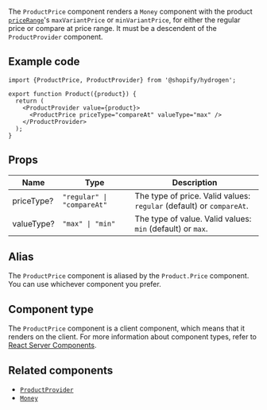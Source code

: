 <!-- This file is generated from the source code. Edit the files in /packages/hydrogen/src/components/ProductPrice and run 'yarn generate-docs' at the root of this repo. -->

The `ProductPrice` component renders a `Money` component with the product
[`priceRange`](/api/storefront/reference/products/productpricerange)'s `maxVariantPrice`
or `minVariantPrice`, for either the regular price or compare at price range.
It must be a descendent of the `ProductProvider` component.

## Example code

```tsx
import {ProductPrice, ProductProvider} from '@shopify/hydrogen';

export function Product({product}) {
  return (
    <ProductProvider value={product}>
      <ProductPrice priceType="compareAt" valueType="max" />
    </ProductProvider>
  );
}
```

## Props

| Name       | Type                                      | Description                                                          |
| ---------- | ----------------------------------------- | -------------------------------------------------------------------- |
| priceType? | <code>"regular" &#124; "compareAt"</code> | The type of price. Valid values: `regular` (default) or `compareAt`. |
| valueType? | <code>"max" &#124; "min"</code>           | The type of value. Valid values: `min` (default) or `max`.           |

## Alias

The `ProductPrice` component is aliased by the `Product.Price` component. You can use whichever component you prefer.

## Component type

The `ProductPrice` component is a client component, which means that it renders on the client. For more information about component types, refer to [React Server Components](/custom-storefronts/hydrogen/framework/react-server-components).

## Related components

- [`ProductProvider`](/api/hydrogen/components/product-variant/productprovider)
- [`Money`](/api/hydrogen/components/primitive/money)
